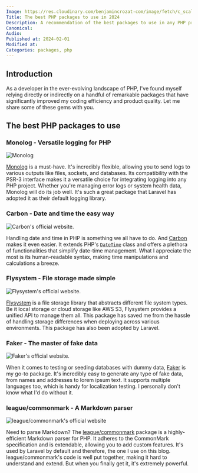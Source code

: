 ```yaml
---
Image: https://res.cloudinary.com/benjamincrozat-com/image/fetch/c_scale,f_webp,q_auto,w_1200/https://github.com/benjamincrozat/content/assets/3613731/6610af0d-00a8-4ce5-8eb4-c0a3b894a10e
Title: The best PHP packages to use in 2024
Description: A recommendation of the best packages to use in any PHP project in 2024.
Canonical:
Audio:
Published at: 2024-02-01
Modified at:
Categories: packages, php
---
```


## Introduction

As a developer in the ever-evolving landscape of PHP, I've found myself relying directly or indirectly on a handful of remarkable packages that have significantly improved my coding efficiency and product quality. Let me share some of these gems with you.

## The best PHP packages to use

### Monolog - Versatile logging for PHP

![Monolog](https://res.cloudinary.com/benjamincrozat-com/image/fetch/c_scale,f_webp,q_auto,w_1200/https://seldaek.github.io/monolog/logo.jpg)

[Monolog](https://github.com/seldaek/monolog) is a must-have. It's incredibly flexible, allowing you to send logs to various outputs like files, sockets, and databases. Its compatibility with the PSR-3 interface makes it a versatile choice for integrating logging into any PHP project. Whether you're managing error logs or system health data, Monolog will do its job well. It's such a great package that Laravel has adopted it as their default logging library.

### Carbon - Date and time the easy way

![Carbon's official website.](https://res.cloudinary.com/benjamincrozat-com/image/fetch/https://github.com/benjamincrozat/content/assets/3613731/83c76604-a4ef-4bc2-970e-d7a74e0cb1fc)

Handling date and time in PHP is something we all have to do. And [Carbon](https://carbon.nesbot.com) makes it even easier. It extends PHP's [`DateTime`](https://www.php.net/manual/fr/class.datetime.php) class and offers a plethora of functionalities that simplify date-time management. What I appreciate the most is its human-readable syntax, making time manipulations and calculations a breeze.

### Flysystem - File storage made simple

![Flysystem's official website.](https://res.cloudinary.com/benjamincrozat-com/image/fetch/https://github.com/benjamincrozat/content/assets/3613731/a3fe807b-d100-4a05-b4e8-d26b3b1abbc7)

[Flysystem](https://flysystem.thephpleague.com/v3/docs/) is a file storage library that abstracts different file system types. Be it local storage or cloud storage like AWS S3, Flysystem provides a unified API to manage them all. This package has saved me from the hassle of handling storage differences when deploying across various environments. This package has also been adopted by Laravel.

### Faker - The master of fake data

![Faker's official website.](https://res.cloudinary.com/benjamincrozat-com/image/fetch/https://github.com/benjamincrozat/content/assets/3613731/871d37d4-5847-409d-9841-e6af8ea42616)

When it comes to testing or seeding databases with dummy data, [Faker](https://github.com/FakerPHP/Faker) is my go-to package. It's incredibly easy to generate any type of fake data, from names and addresses to lorem ipsum text. It supports multiple languages too, which is handy for localization testing. I personally don't know what I'd do without it.

### league/commonmark - A Markdown parser

![league/commonmark's official website](https://res.cloudinary.com/benjamincrozat-com/image/fetch/https://github.com/benjamincrozat/content/assets/3613731/2193b39d-ad54-45f9-a054-bf2defd11ab3)

Need to parse Markdown? The [league/commonmark](https://commonmark.thephpleague.com) package is a highly-efficient Markdown parser for PHP. It adheres to the CommonMark specification and is extendable, allowing you to add custom features. It's used by Laravel by default and therefore, the one I use on this blog. league/commonmark's code is well put together, making it hard to understand and extend. But when you finally get it, it's extremely powerful.
